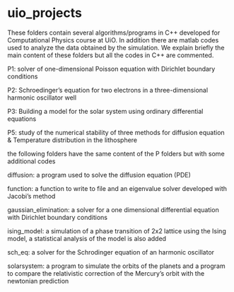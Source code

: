 # uio_projects
These folders contain several algorithms/programs in C++ developed for Computational Physics course at UiO.
In addition there are matlab codes used to analyze the data obtained by the simulation. We explain briefly the main content of these folders but all the codes in C++ are commented.

P1: solver of one-dimensional Poisson equation with Dirichlet boundary conditions 

P2: Schroedinger’s equation for two electrons in a three-dimensional harmonic oscillator well

P3: Building a model for the solar system using ordinary differential equations

P5: study of the numerical stability of three methods for diffusion equation & Temperature distribution in the lithosphere

the following folders have the same content of the P folders but with some additional codes

diffusion: a program used to solve the diffusion equation (PDE)

function: a function to write to file and an eigenvalue solver developed with Jacobi’s method

gaussian_elimination: a solver for a one dimensional differential equation with Dirichlet boundary conditions

ising_model: a simulation of a phase transition of 2x2 lattice using the Ising model, a statistical analysis of the model is also added

sch_eq: a solver for the Schrodinger equation of an harmonic oscillator

solarsystem: a program to simulate the orbits of the planets and a program to compare the relativistic correction of the Mercury’s orbit with the newtonian prediction

